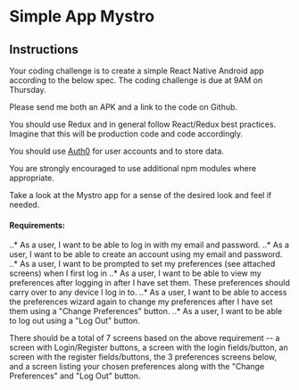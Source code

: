 # Simple App Mystro

## Instructions

Your coding challenge is to create a simple React Native Android app according to the below spec. The coding challenge is due at 9AM on Thursday.

Please send me both an APK and a link to the code on Github.

You should use Redux and in general follow React/Redux best practices.
Imagine that this will be production code and code accordingly.

You should use [Auth0](https://auth0.com/) for user accounts and to store data.

You are strongly encouraged to use additional npm modules where appropriate.

Take a look at the Mystro app for a sense of the desired look and feel if needed.

#### Requirements:

..* As a user, I want to be able to log in with my email and password.
..* As a user, I want to be able to create an account using my email and password.
..* As a user, I want to be prompted to set my preferences (see attached screens) when I first log in
..* As a user, I want to be able to view my preferences after logging in after I have set them. These preferences should carry over to any device I log in to.
..* As a user, I want to be able to access the preferences wizard again to change my preferences after I have set them using a "Change Preferences" button.
..* As a user, I want to be able to log out using a "Log Out" button.

There should be a total of 7 screens based on the above requirement --
a screen with Login/Register buttons, a screen with the login fields/button,
an screen with the register fields/buttons, the 3 preferences screens below,
and a screen listing your chosen preferences along with the "Change Preferences" and "Log Out" button.